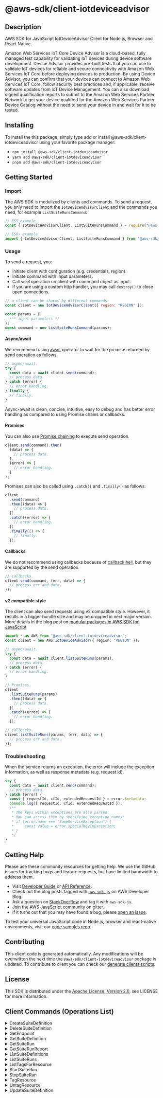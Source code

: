 <!-- generated file, do not edit directly -->

# @aws-sdk/client-iotdeviceadvisor

## Description

AWS SDK for JavaScript IotDeviceAdvisor Client for Node.js, Browser and React Native.

<p>Amazon Web Services IoT Core Device Advisor is a cloud-based, fully managed test capability for validating IoT
devices during device software development. Device Advisor provides pre-built tests that you
can use to validate IoT devices for reliable and secure connectivity with Amazon Web Services IoT Core
before deploying devices to production. By using Device Advisor, you can confirm that your
devices can connect to Amazon Web Services IoT Core, follow security best practices and, if applicable,
receive software updates from IoT Device Management. You can also download signed
qualification reports to submit to the Amazon Web Services Partner Network to get your device
qualified for the Amazon Web Services Partner Device Catalog without the need to send your device in
and wait for it to be tested.</p>

## Installing

To install the this package, simply type add or install @aws-sdk/client-iotdeviceadvisor
using your favorite package manager:

- `npm install @aws-sdk/client-iotdeviceadvisor`
- `yarn add @aws-sdk/client-iotdeviceadvisor`
- `pnpm add @aws-sdk/client-iotdeviceadvisor`

## Getting Started

### Import

The AWS SDK is modulized by clients and commands.
To send a request, you only need to import the `IotDeviceAdvisorClient` and
the commands you need, for example `ListSuiteRunsCommand`:

```js
// ES5 example
const { IotDeviceAdvisorClient, ListSuiteRunsCommand } = require("@aws-sdk/client-iotdeviceadvisor");
```

```ts
// ES6+ example
import { IotDeviceAdvisorClient, ListSuiteRunsCommand } from "@aws-sdk/client-iotdeviceadvisor";
```

### Usage

To send a request, you:

- Initiate client with configuration (e.g. credentials, region).
- Initiate command with input parameters.
- Call `send` operation on client with command object as input.
- If you are using a custom http handler, you may call `destroy()` to close open connections.

```js
// a client can be shared by different commands.
const client = new IotDeviceAdvisorClient({ region: "REGION" });

const params = {
  /** input parameters */
};
const command = new ListSuiteRunsCommand(params);
```

#### Async/await

We recommend using [await](https://developer.mozilla.org/en-US/docs/Web/JavaScript/Reference/Operators/await)
operator to wait for the promise returned by send operation as follows:

```js
// async/await.
try {
  const data = await client.send(command);
  // process data.
} catch (error) {
  // error handling.
} finally {
  // finally.
}
```

Async-await is clean, concise, intuitive, easy to debug and has better error handling
as compared to using Promise chains or callbacks.

#### Promises

You can also use [Promise chaining](https://developer.mozilla.org/en-US/docs/Web/JavaScript/Guide/Using_promises#chaining)
to execute send operation.

```js
client.send(command).then(
  (data) => {
    // process data.
  },
  (error) => {
    // error handling.
  }
);
```

Promises can also be called using `.catch()` and `.finally()` as follows:

```js
client
  .send(command)
  .then((data) => {
    // process data.
  })
  .catch((error) => {
    // error handling.
  })
  .finally(() => {
    // finally.
  });
```

#### Callbacks

We do not recommend using callbacks because of [callback hell](http://callbackhell.com/),
but they are supported by the send operation.

```js
// callbacks.
client.send(command, (err, data) => {
  // process err and data.
});
```

#### v2 compatible style

The client can also send requests using v2 compatible style.
However, it results in a bigger bundle size and may be dropped in next major version. More details in the blog post
on [modular packages in AWS SDK for JavaScript](https://aws.amazon.com/blogs/developer/modular-packages-in-aws-sdk-for-javascript/)

```ts
import * as AWS from "@aws-sdk/client-iotdeviceadvisor";
const client = new AWS.IotDeviceAdvisor({ region: "REGION" });

// async/await.
try {
  const data = await client.listSuiteRuns(params);
  // process data.
} catch (error) {
  // error handling.
}

// Promises.
client
  .listSuiteRuns(params)
  .then((data) => {
    // process data.
  })
  .catch((error) => {
    // error handling.
  });

// callbacks.
client.listSuiteRuns(params, (err, data) => {
  // process err and data.
});
```

### Troubleshooting

When the service returns an exception, the error will include the exception information,
as well as response metadata (e.g. request id).

```js
try {
  const data = await client.send(command);
  // process data.
} catch (error) {
  const { requestId, cfId, extendedRequestId } = error.$metadata;
  console.log({ requestId, cfId, extendedRequestId });
  /**
   * The keys within exceptions are also parsed.
   * You can access them by specifying exception names:
   * if (error.name === 'SomeServiceException') {
   *     const value = error.specialKeyInException;
   * }
   */
}
```

## Getting Help

Please use these community resources for getting help.
We use the GitHub issues for tracking bugs and feature requests, but have limited bandwidth to address them.

- Visit [Developer Guide](https://docs.aws.amazon.com/sdk-for-javascript/v3/developer-guide/welcome.html)
  or [API Reference](https://docs.aws.amazon.com/AWSJavaScriptSDK/v3/latest/index.html).
- Check out the blog posts tagged with [`aws-sdk-js`](https://aws.amazon.com/blogs/developer/tag/aws-sdk-js/)
  on AWS Developer Blog.
- Ask a question on [StackOverflow](https://stackoverflow.com/questions/tagged/aws-sdk-js) and tag it with `aws-sdk-js`.
- Join the AWS JavaScript community on [gitter](https://gitter.im/aws/aws-sdk-js-v3).
- If it turns out that you may have found a bug, please [open an issue](https://github.com/aws/aws-sdk-js-v3/issues/new/choose).

To test your universal JavaScript code in Node.js, browser and react-native environments,
visit our [code samples repo](https://github.com/aws-samples/aws-sdk-js-tests).

## Contributing

This client code is generated automatically. Any modifications will be overwritten the next time the `@aws-sdk/client-iotdeviceadvisor` package is updated.
To contribute to client you can check our [generate clients scripts](https://github.com/aws/aws-sdk-js-v3/tree/main/scripts/generate-clients).

## License

This SDK is distributed under the
[Apache License, Version 2.0](http://www.apache.org/licenses/LICENSE-2.0),
see LICENSE for more information.

## Client Commands (Operations List)

<details>
<summary>
CreateSuiteDefinition
</summary>

[Command API Reference](https://docs.aws.amazon.com/AWSJavaScriptSDK/v3/latest/client/iotdeviceadvisor/command/CreateSuiteDefinitionCommand/) / [Input](https://docs.aws.amazon.com/AWSJavaScriptSDK/v3/latest/Package/-aws-sdk-client-iotdeviceadvisor/Interface/CreateSuiteDefinitionCommandInput/) / [Output](https://docs.aws.amazon.com/AWSJavaScriptSDK/v3/latest/Package/-aws-sdk-client-iotdeviceadvisor/Interface/CreateSuiteDefinitionCommandOutput/)

</details>
<details>
<summary>
DeleteSuiteDefinition
</summary>

[Command API Reference](https://docs.aws.amazon.com/AWSJavaScriptSDK/v3/latest/client/iotdeviceadvisor/command/DeleteSuiteDefinitionCommand/) / [Input](https://docs.aws.amazon.com/AWSJavaScriptSDK/v3/latest/Package/-aws-sdk-client-iotdeviceadvisor/Interface/DeleteSuiteDefinitionCommandInput/) / [Output](https://docs.aws.amazon.com/AWSJavaScriptSDK/v3/latest/Package/-aws-sdk-client-iotdeviceadvisor/Interface/DeleteSuiteDefinitionCommandOutput/)

</details>
<details>
<summary>
GetEndpoint
</summary>

[Command API Reference](https://docs.aws.amazon.com/AWSJavaScriptSDK/v3/latest/client/iotdeviceadvisor/command/GetEndpointCommand/) / [Input](https://docs.aws.amazon.com/AWSJavaScriptSDK/v3/latest/Package/-aws-sdk-client-iotdeviceadvisor/Interface/GetEndpointCommandInput/) / [Output](https://docs.aws.amazon.com/AWSJavaScriptSDK/v3/latest/Package/-aws-sdk-client-iotdeviceadvisor/Interface/GetEndpointCommandOutput/)

</details>
<details>
<summary>
GetSuiteDefinition
</summary>

[Command API Reference](https://docs.aws.amazon.com/AWSJavaScriptSDK/v3/latest/client/iotdeviceadvisor/command/GetSuiteDefinitionCommand/) / [Input](https://docs.aws.amazon.com/AWSJavaScriptSDK/v3/latest/Package/-aws-sdk-client-iotdeviceadvisor/Interface/GetSuiteDefinitionCommandInput/) / [Output](https://docs.aws.amazon.com/AWSJavaScriptSDK/v3/latest/Package/-aws-sdk-client-iotdeviceadvisor/Interface/GetSuiteDefinitionCommandOutput/)

</details>
<details>
<summary>
GetSuiteRun
</summary>

[Command API Reference](https://docs.aws.amazon.com/AWSJavaScriptSDK/v3/latest/client/iotdeviceadvisor/command/GetSuiteRunCommand/) / [Input](https://docs.aws.amazon.com/AWSJavaScriptSDK/v3/latest/Package/-aws-sdk-client-iotdeviceadvisor/Interface/GetSuiteRunCommandInput/) / [Output](https://docs.aws.amazon.com/AWSJavaScriptSDK/v3/latest/Package/-aws-sdk-client-iotdeviceadvisor/Interface/GetSuiteRunCommandOutput/)

</details>
<details>
<summary>
GetSuiteRunReport
</summary>

[Command API Reference](https://docs.aws.amazon.com/AWSJavaScriptSDK/v3/latest/client/iotdeviceadvisor/command/GetSuiteRunReportCommand/) / [Input](https://docs.aws.amazon.com/AWSJavaScriptSDK/v3/latest/Package/-aws-sdk-client-iotdeviceadvisor/Interface/GetSuiteRunReportCommandInput/) / [Output](https://docs.aws.amazon.com/AWSJavaScriptSDK/v3/latest/Package/-aws-sdk-client-iotdeviceadvisor/Interface/GetSuiteRunReportCommandOutput/)

</details>
<details>
<summary>
ListSuiteDefinitions
</summary>

[Command API Reference](https://docs.aws.amazon.com/AWSJavaScriptSDK/v3/latest/client/iotdeviceadvisor/command/ListSuiteDefinitionsCommand/) / [Input](https://docs.aws.amazon.com/AWSJavaScriptSDK/v3/latest/Package/-aws-sdk-client-iotdeviceadvisor/Interface/ListSuiteDefinitionsCommandInput/) / [Output](https://docs.aws.amazon.com/AWSJavaScriptSDK/v3/latest/Package/-aws-sdk-client-iotdeviceadvisor/Interface/ListSuiteDefinitionsCommandOutput/)

</details>
<details>
<summary>
ListSuiteRuns
</summary>

[Command API Reference](https://docs.aws.amazon.com/AWSJavaScriptSDK/v3/latest/client/iotdeviceadvisor/command/ListSuiteRunsCommand/) / [Input](https://docs.aws.amazon.com/AWSJavaScriptSDK/v3/latest/Package/-aws-sdk-client-iotdeviceadvisor/Interface/ListSuiteRunsCommandInput/) / [Output](https://docs.aws.amazon.com/AWSJavaScriptSDK/v3/latest/Package/-aws-sdk-client-iotdeviceadvisor/Interface/ListSuiteRunsCommandOutput/)

</details>
<details>
<summary>
ListTagsForResource
</summary>

[Command API Reference](https://docs.aws.amazon.com/AWSJavaScriptSDK/v3/latest/client/iotdeviceadvisor/command/ListTagsForResourceCommand/) / [Input](https://docs.aws.amazon.com/AWSJavaScriptSDK/v3/latest/Package/-aws-sdk-client-iotdeviceadvisor/Interface/ListTagsForResourceCommandInput/) / [Output](https://docs.aws.amazon.com/AWSJavaScriptSDK/v3/latest/Package/-aws-sdk-client-iotdeviceadvisor/Interface/ListTagsForResourceCommandOutput/)

</details>
<details>
<summary>
StartSuiteRun
</summary>

[Command API Reference](https://docs.aws.amazon.com/AWSJavaScriptSDK/v3/latest/client/iotdeviceadvisor/command/StartSuiteRunCommand/) / [Input](https://docs.aws.amazon.com/AWSJavaScriptSDK/v3/latest/Package/-aws-sdk-client-iotdeviceadvisor/Interface/StartSuiteRunCommandInput/) / [Output](https://docs.aws.amazon.com/AWSJavaScriptSDK/v3/latest/Package/-aws-sdk-client-iotdeviceadvisor/Interface/StartSuiteRunCommandOutput/)

</details>
<details>
<summary>
StopSuiteRun
</summary>

[Command API Reference](https://docs.aws.amazon.com/AWSJavaScriptSDK/v3/latest/client/iotdeviceadvisor/command/StopSuiteRunCommand/) / [Input](https://docs.aws.amazon.com/AWSJavaScriptSDK/v3/latest/Package/-aws-sdk-client-iotdeviceadvisor/Interface/StopSuiteRunCommandInput/) / [Output](https://docs.aws.amazon.com/AWSJavaScriptSDK/v3/latest/Package/-aws-sdk-client-iotdeviceadvisor/Interface/StopSuiteRunCommandOutput/)

</details>
<details>
<summary>
TagResource
</summary>

[Command API Reference](https://docs.aws.amazon.com/AWSJavaScriptSDK/v3/latest/client/iotdeviceadvisor/command/TagResourceCommand/) / [Input](https://docs.aws.amazon.com/AWSJavaScriptSDK/v3/latest/Package/-aws-sdk-client-iotdeviceadvisor/Interface/TagResourceCommandInput/) / [Output](https://docs.aws.amazon.com/AWSJavaScriptSDK/v3/latest/Package/-aws-sdk-client-iotdeviceadvisor/Interface/TagResourceCommandOutput/)

</details>
<details>
<summary>
UntagResource
</summary>

[Command API Reference](https://docs.aws.amazon.com/AWSJavaScriptSDK/v3/latest/client/iotdeviceadvisor/command/UntagResourceCommand/) / [Input](https://docs.aws.amazon.com/AWSJavaScriptSDK/v3/latest/Package/-aws-sdk-client-iotdeviceadvisor/Interface/UntagResourceCommandInput/) / [Output](https://docs.aws.amazon.com/AWSJavaScriptSDK/v3/latest/Package/-aws-sdk-client-iotdeviceadvisor/Interface/UntagResourceCommandOutput/)

</details>
<details>
<summary>
UpdateSuiteDefinition
</summary>

[Command API Reference](https://docs.aws.amazon.com/AWSJavaScriptSDK/v3/latest/client/iotdeviceadvisor/command/UpdateSuiteDefinitionCommand/) / [Input](https://docs.aws.amazon.com/AWSJavaScriptSDK/v3/latest/Package/-aws-sdk-client-iotdeviceadvisor/Interface/UpdateSuiteDefinitionCommandInput/) / [Output](https://docs.aws.amazon.com/AWSJavaScriptSDK/v3/latest/Package/-aws-sdk-client-iotdeviceadvisor/Interface/UpdateSuiteDefinitionCommandOutput/)

</details>
